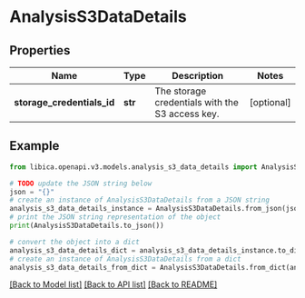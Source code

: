 # AnalysisS3DataDetails


## Properties

Name | Type | Description | Notes
------------ | ------------- | ------------- | -------------
**storage_credentials_id** | **str** | The storage credentials with the S3 access key. | [optional] 

## Example

```python
from libica.openapi.v3.models.analysis_s3_data_details import AnalysisS3DataDetails

# TODO update the JSON string below
json = "{}"
# create an instance of AnalysisS3DataDetails from a JSON string
analysis_s3_data_details_instance = AnalysisS3DataDetails.from_json(json)
# print the JSON string representation of the object
print(AnalysisS3DataDetails.to_json())

# convert the object into a dict
analysis_s3_data_details_dict = analysis_s3_data_details_instance.to_dict()
# create an instance of AnalysisS3DataDetails from a dict
analysis_s3_data_details_from_dict = AnalysisS3DataDetails.from_dict(analysis_s3_data_details_dict)
```
[[Back to Model list]](../README.md#documentation-for-models) [[Back to API list]](../README.md#documentation-for-api-endpoints) [[Back to README]](../README.md)


